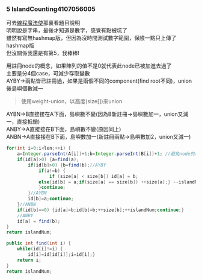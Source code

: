 ### 5    IslandCounting4107056005
可去[線程魔法使](https://github.com/liao2000/Algorithms-Meet-Java/tree/master/Homework/HW03_IslandCounting)那裏看題目說明  
明明說是字串，最後才知道是數字，感覺有點被坑了  
雖然有寫無hashmap版，但因為沒時間測試數字範圍，保險一點只上傳了hashmap版  
但沒關係我還是有第5，我棒棒!  

用註冊node的概念，如果陣列的值不是0就代表此node已被加進去過了  
主要是分4個case，可減少存取變數   
AYBY->兩點皆已註冊過，如果是兩個不同的component(find root不同)，union後島嶼個數減一  
>使用weight-union，以高度(size[])來union   

AYBN->B直接接在A下面，島嶼數不變(因為B新註冊->島嶼數加一，union又減一，直接抵銷)  
ANBY->A直接接在B下面，島嶼數不變(原因同上)  
ANBN->A直接接在B下面，島嶼數加一(新註冊兩點->島嶼數加2，union又減一)  

````java
for(int i=0;i<len;++i) {
	a=Integer.parseInt(A[i])+1;b=Integer.parseInt(B[i])+1; //避免node的序號為0的情況
	if(id[a]>0) {a=find(a);
		if(id[b]>0) {b=find(b);//AYBY
			if(a!=b) {
				if (size[a] < size[b]) id[a] = b; 
			else{id[b] = a;if(size[a] == size[b]) ++size[a];} --islandNum;
			}continue;
		}//AYBN
		id[b]=a;continue;
	}//ANBN
	if(id[b]==0) {id[a]=b;id[b]=b;++size[b];++islandNum;continue;}
	//ANBY
	id[a] = find(b);
}
return islandNum;
````

````java
public int find(int i) {
	while(id[i]!=i) {
		id[i]=id[id[i]];i=id[i];} 
	return i;
}
return islandNum;
  ````
